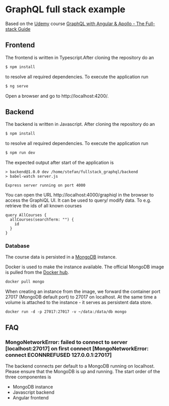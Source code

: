# GraphQL full stack example
Based on the [Udemy](https://www.udemy.com/) course [GraphQL with Angular & Apollo - The Full-stack Guide
](https://www.udemy.com/graphql-angular-apollo-full-stack/)


## Frontend
The frontend is written in Typescript.After cloning the repository do an

```bash
$ npm install
```

to resolve all required dependencies. To execute the application run

```bash
$ ng serve
```
Open a browser and go to http://localhost:4200/. 
## Backend
The backend is written in Javascript. After cloning the repository do an

```bash
$ npm install
```

to resolve all required dependencies. To execute the application run

```bash
$ npm run dev
```
The expected output after start of the application is
```
> backend@1.0.0 dev /home/stefan/fullstack_graphql/backend
> babel-watch server.js

Express server running on port 4000
```

You can open the URL  http://localhost:4000/graphiql in the browser to access
the GraphiQL UI. It can be used to query/ modify data. To e.g. retrieve the ids
of all known courses

```
query AllCourses {
  allCourses(searchTerm: "") {
    id
  }
}
```

### Database 
The course data is persisted in a [MongoDB](https://www.mongodb.com/) instance. 

Docker is used to make the instance available. The official MongoDB image is pulled 
from the [Docker hub](https://hub.docker.com/).

```bash
docker pull mongo
```

When creating an instance from the image, we forward the container port 27017
(MongoDB default port) to 27017 on localhost. At the same time a volume is attached
to the instance - it serves as persistent data store.
```
docker run -d -p 27017:27017 -v ~/data:/data/db mongo  
```

## FAQ

### MongoNetworkError: failed to connect to server [localhost:27017] on first connect [MongoNetworkError: connect ECONNREFUSED 127.0.0.1:27017]
The backend connects per default to a MongoDB running on localhost. Please ensure
that the MongoDB is up and running. The start order of the three componentes is
* MongoDB instance
* Javascript backend
* Angular frontend